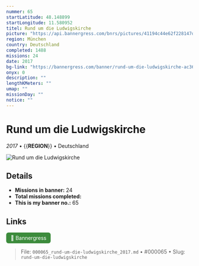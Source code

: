 ```yaml
---
nummer: 65
startLatitude: 48.148899
startLongitude: 11.580952
titel: Rund um die Ludwigskirche
picture: "https://api.bannergress.com/bnrs/pictures/41194c44e62f228147d66dbcb6a8e51b"
region: München
country: Deutschland
completed: 1488
missions: 24
date: 2017
bg-link: "https://bannergress.com/banner/rund-um-die-ludwigskirche-ac36"
onyx: 0
description: ""
lengthKMeters: ""
umap: ""
missionDay: ""
notice: ""
---
```

# Rund um die Ludwigskirche

*2017* • {{__REGION__}} • Deutschland

![Rund um die Ludwigskirche](https://api.bannergress.com/bnrs/pictures/41194c44e62f228147d66dbcb6a8e51b)



## Details

- **Missions in banner:** 24
- **Total missions completed:** 
- **This is my banner no.:** 65





## Links
<a href="https://bannergress.com/banner/rund-um-die-ludwigskirche-ac36" target="_blank" style="display:inline-block;margin-right:8px;padding:6px 12px;background:#3c8b3c;color:#fff;text-decoration:none;border-radius:6px;">🔗 Bannergress</a>



> File: `000065_rund-um-die-ludwigskirche_2017.md` • #000065 • Slug: `rund-um-die-ludwigskirche`
